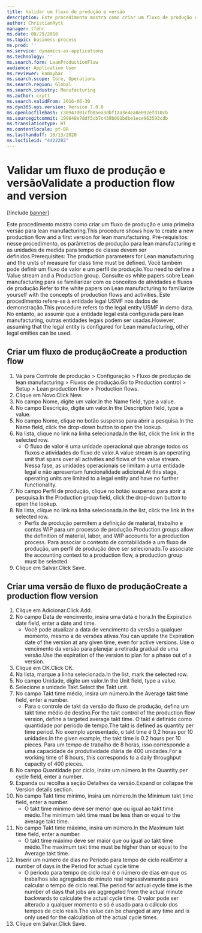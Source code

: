 ```yaml
---
title: Validar um fluxo de produção e versão
description: Este procedimento mostra como criar um fluxo de produção e uma primeira versão para lean manufacturing.
author: ChristianRytt
manager: tfehr
ms.date: 08/29/2018
ms.topic: business-process
ms.prod: ''
ms.service: dynamics-ax-applications
ms.technology: ''
ms.search.form: LeanProductionFlow
audience: Application User
ms.reviewer: kamaybac
ms.search.scope: Core, Operations
ms.search.region: Global
ms.search.industry: Manufacturing
ms.author: crytt
ms.search.validFrom: 2016-06-30
ms.dyn365.ops.version: Version 7.0.0
ms.openlocfilehash: c30947d01cfb85ea3dbf1aa3e4ea8e092efd18cb
ms.sourcegitcommit: 199848e78df5cb7c439b001bdbe1ece963593cdb
ms.translationtype: HT
ms.contentlocale: pt-BR
ms.lasthandoff: 10/13/2020
ms.locfileid: "4422282"
---
```

# <a name="validate-a-production-flow-and-version"></a><span data-ttu-id="b5590-103">Validar um fluxo de produção e versão</span><span class="sxs-lookup"><span data-stu-id="b5590-103">Validate a production flow and version</span></span>

[!include [banner](../../includes/banner.md)]

<span data-ttu-id="b5590-104">Este procedimento mostra como criar um fluxo de produção e uma primeira versão para lean manufacturing.</span><span class="sxs-lookup"><span data-stu-id="b5590-104">This procedure shows how to create a new production flow and a first version for lean manufacturing.</span></span> <span data-ttu-id="b5590-105">Pré-requisitos: nesse procedimento, os parâmetros de produção para lean manufacturing e as unidades de medida para tempo de classe devem ser definidos.</span><span class="sxs-lookup"><span data-stu-id="b5590-105">Prerequisites: The production parameters for Lean manufacturing and the units of measure for class time must be defined.</span></span> <span data-ttu-id="b5590-106">Você também pode definir um fluxo de valor e um perfil de produção.</span><span class="sxs-lookup"><span data-stu-id="b5590-106">You need to define a Value stream and a Production group.</span></span> <span data-ttu-id="b5590-107">Consulte os white papers sobre Lean manufacturing para se familiarizar com os conceitos de atividades e fluxos de produção.</span><span class="sxs-lookup"><span data-stu-id="b5590-107">Refer to the white papers on Lean manufacturing to familiarize yourself with the concepts of production flows and activities.</span></span> <span data-ttu-id="b5590-108">Este procedimento refere-se à entidade legal USMF nos dados de demonstração.</span><span class="sxs-lookup"><span data-stu-id="b5590-108">This procedure refers to the legal entity USMF in demo data.</span></span> <span data-ttu-id="b5590-109">No entanto, ao assumir que a entidade legal está configurada para lean manufacturing, outras entidades legais podem ser usadas.</span><span class="sxs-lookup"><span data-stu-id="b5590-109">However, assuming that the legal entity is configured for Lean manufacturing, other legal entities can be used.</span></span>


## <a name="create-a-production-flow"></a><span data-ttu-id="b5590-110">Criar um fluxo de produção</span><span class="sxs-lookup"><span data-stu-id="b5590-110">Create a production flow</span></span>
1. <span data-ttu-id="b5590-111">Vá para Controle de produção > Configuração > Fluxo de produção de lean manufacturing > Fluxos de produção.</span><span class="sxs-lookup"><span data-stu-id="b5590-111">Go to Production control > Setup > Lean production flow > Production flows.</span></span>
2. <span data-ttu-id="b5590-112">Clique em Novo.</span><span class="sxs-lookup"><span data-stu-id="b5590-112">Click New.</span></span>
3. <span data-ttu-id="b5590-113">No campo Nome, digite um valor.</span><span class="sxs-lookup"><span data-stu-id="b5590-113">In the Name field, type a value.</span></span>
4. <span data-ttu-id="b5590-114">No campo Descrição, digite um valor.</span><span class="sxs-lookup"><span data-stu-id="b5590-114">In the Description field, type a value.</span></span>
5. <span data-ttu-id="b5590-115">No campo Nome, clique no botão suspenso para abrir a pesquisa.</span><span class="sxs-lookup"><span data-stu-id="b5590-115">In the Name field, click the drop-down button to open the lookup.</span></span>
6. <span data-ttu-id="b5590-116">Na lista, clique no link na linha selecionada.</span><span class="sxs-lookup"><span data-stu-id="b5590-116">In the list, click the link in the selected row.</span></span>
    * <span data-ttu-id="b5590-117">O fluxo de valor é uma unidade operacional que abrange todos os fluxos e atividades do fluxo de valor.</span><span class="sxs-lookup"><span data-stu-id="b5590-117">A value stream is an operating unit that spans over all activities and flows of the value stream.</span></span>   <span data-ttu-id="b5590-118">Nessa fase, as unidades operacionais se limitam a uma entidade legal e não apresentam funcionalidade adicional.</span><span class="sxs-lookup"><span data-stu-id="b5590-118">At this stage, operating units are limited to a legal entity and have no further functionality.</span></span>  
7. <span data-ttu-id="b5590-119">No campo Perfil de produção, clique no botão suspenso para abrir a pesquisa.</span><span class="sxs-lookup"><span data-stu-id="b5590-119">In the Production group field, click the drop-down button to open the lookup.</span></span>
8. <span data-ttu-id="b5590-120">Na lista, clique no link na linha selecionada.</span><span class="sxs-lookup"><span data-stu-id="b5590-120">In the list, click the link in the selected row.</span></span>
    * <span data-ttu-id="b5590-121">Perfis de produção permitem a definição de material, trabalho e contas WIP para um processo de produção.</span><span class="sxs-lookup"><span data-stu-id="b5590-121">Production groups allow the definition of material, labor, and WIP accounts for a production process.</span></span> <span data-ttu-id="b5590-122">Para associar o contexto de contabilidade a um fluxo de produção, um perfil de produção deve ser selecionado.</span><span class="sxs-lookup"><span data-stu-id="b5590-122">To associate the accounting context to a production flow, a production group must be selected.</span></span>  
9. <span data-ttu-id="b5590-123">Clique em Salvar.</span><span class="sxs-lookup"><span data-stu-id="b5590-123">Click Save.</span></span>

## <a name="create-a-production-flow-version"></a><span data-ttu-id="b5590-124">Criar uma versão de fluxo de produção</span><span class="sxs-lookup"><span data-stu-id="b5590-124">Create a production flow version</span></span>
1. <span data-ttu-id="b5590-125">Clique em Adicionar.</span><span class="sxs-lookup"><span data-stu-id="b5590-125">Click Add.</span></span>
2. <span data-ttu-id="b5590-126">No campo Data de vencimento, insira uma data e hora.</span><span class="sxs-lookup"><span data-stu-id="b5590-126">In the Expiration date field, enter a date and time.</span></span>
    * <span data-ttu-id="b5590-127">Você pode atualizar a data de vencimento da versão a qualquer momento, mesmo a de versões ativas.</span><span class="sxs-lookup"><span data-stu-id="b5590-127">You can update the Expiration date of the version at any given time, even for active versions.</span></span> <span data-ttu-id="b5590-128">Use o vencimento da versão para planejar a retirada gradual de uma versão.</span><span class="sxs-lookup"><span data-stu-id="b5590-128">Use the expiration of the version to plan for a phase out of a version.</span></span>  
3. <span data-ttu-id="b5590-129">Clique em OK.</span><span class="sxs-lookup"><span data-stu-id="b5590-129">Click OK.</span></span>
4. <span data-ttu-id="b5590-130">Na lista, marque a linha selecionada.</span><span class="sxs-lookup"><span data-stu-id="b5590-130">In the list, mark the selected row.</span></span>
5. <span data-ttu-id="b5590-131">No campo Unidade, digite um valor.</span><span class="sxs-lookup"><span data-stu-id="b5590-131">In the Unit field, type a value.</span></span>
6. <span data-ttu-id="b5590-132">Selecione a unidade Takt.</span><span class="sxs-lookup"><span data-stu-id="b5590-132">Select the Takt unit.</span></span>
7. <span data-ttu-id="b5590-133">No campo Takt time médio, insira um número.</span><span class="sxs-lookup"><span data-stu-id="b5590-133">In the Average takt time field, enter a number.</span></span>
    * <span data-ttu-id="b5590-134">Para o controle de takt da versão do fluxo de produção, defina um takt time médio de destino.</span><span class="sxs-lookup"><span data-stu-id="b5590-134">For the takt control of the production flow version, define a targeted average takt time.</span></span>   <span data-ttu-id="b5590-135">O takt é definido como quantidade por período de tempo.</span><span class="sxs-lookup"><span data-stu-id="b5590-135">The takt is defined as quantity  per time period.</span></span>  <span data-ttu-id="b5590-136">No exemplo apresentado, o takt time é 0,2 horas por 10 unidades.</span><span class="sxs-lookup"><span data-stu-id="b5590-136">In the given example, the takt time is 0.2 hours per 10 pieces.</span></span> <span data-ttu-id="b5590-137">Para um tempo de trabalho de 8 horas, isso corresponde a uma capacidade de produtividade diária de 400 unidades.</span><span class="sxs-lookup"><span data-stu-id="b5590-137">For a working time of 8 hours, this corresponds to a daily throughput capacity of 400 pieces.</span></span>  
8. <span data-ttu-id="b5590-138">No campo Quantidade por ciclo, insira um número.</span><span class="sxs-lookup"><span data-stu-id="b5590-138">In the Quantity per cycle field, enter a number.</span></span>
9. <span data-ttu-id="b5590-139">Expanda ou recolha a seção Detalhes da versão.</span><span class="sxs-lookup"><span data-stu-id="b5590-139">Expand or collapse the Version details section.</span></span>
10. <span data-ttu-id="b5590-140">No campo Takt time mínimo, insira um número.</span><span class="sxs-lookup"><span data-stu-id="b5590-140">In the Minimum takt time field, enter a number.</span></span>
    * <span data-ttu-id="b5590-141">O takt time mínimo deve ser menor que ou igual ao takt time médio.</span><span class="sxs-lookup"><span data-stu-id="b5590-141">The minimum takt time must be less than or equal to the average takt time.</span></span>  
11. <span data-ttu-id="b5590-142">No campo Takt time máximo, insira um número.</span><span class="sxs-lookup"><span data-stu-id="b5590-142">In the Maximum takt time field, enter a number.</span></span>
    * <span data-ttu-id="b5590-143">O takt time máximo deve ser maior que ou igual ao takt time médio.</span><span class="sxs-lookup"><span data-stu-id="b5590-143">The maximum takt time must be higher than or equal to the Average takt time.</span></span>  
12. <span data-ttu-id="b5590-144">Inserir um número de dias no Período para tempo de ciclo real</span><span class="sxs-lookup"><span data-stu-id="b5590-144">Enter a number of days in the Period for actual cycle time</span></span>
    * <span data-ttu-id="b5590-145">O período para tempo de ciclo real é o número de dias em que os trabalhos são agregados do minuto real regressivamente para calcular o tempo de ciclo real.</span><span class="sxs-lookup"><span data-stu-id="b5590-145">The period for actual cycle time is the number of days that jobs are aggregated from the actual minute backwards to calculate the actual cycle time.</span></span> <span data-ttu-id="b5590-146">O valor pode ser alterado a qualquer momento e só é usado para o cálculo dos tempos de ciclo reais.</span><span class="sxs-lookup"><span data-stu-id="b5590-146">The value can be changed at any time and is only used for the calculation of the actual cycle times.</span></span>  
13. <span data-ttu-id="b5590-147">Clique em Salvar.</span><span class="sxs-lookup"><span data-stu-id="b5590-147">Click Save.</span></span>


